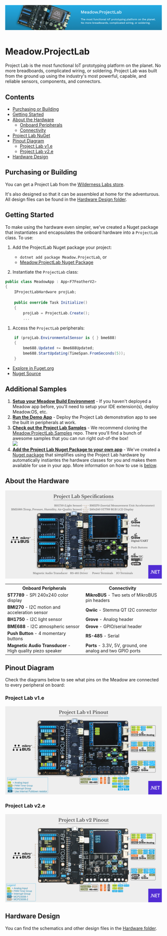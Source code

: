 <img src="Design/banner.jpg" style="margin-bottom:10px" />

# Meadow.ProjectLab

Project Lab is the most functional IoT prototyping platform on the planet. No more breadboards, complicated wiring, or soldering. Project Lab was built from the ground up using the industry's most powerful, capable, and reliable sensors, components, and connectors.

## Contents
* [Purchasing or Building](#purchasing-or-building)
* [Getting Started](#getting-started)
* [About the Hardware](#about-the-hardware)
  * [Onboard Peripherals](#onboard-peripherals)
  * [Connectivity](#conectivity)
* [Project Lab NuGet](#project-lab-nuget)
* [Pinout Diagram](#pinout-diagram)
  * [Project Lab v1.e](#project-lab-v1e)
  * [Project Lab v2.e](#project-lab-v2e)
* [Hardware Design](#hardware-design)

## Purchasing or Building

You can get a Project Lab from the [Wilderness Labs store](https://store.wildernesslabs.co/collections/frontpage/products/project-lab-board).

It's also designed so that it can be assembled at home for the adventurous. All design files can be found in the [Hardware Design folder](Source/Hardware).

## Getting Started

To make using the hardware even simpler, we've created a Nuget package that instantiates and encapsulates the onboard hardware into a `ProjectLab` class. To use:

1. Add the ProjectLab Nuget package your project: 
    - `dotnet add package Meadow.ProjectLab`, or
    - [Meadow.ProjectLab Nuget Package](https://www.nuget.org/packages/Meadow.ProjectLab)

1. Instantiate the `ProjectLab` class:  
```csharp
public class MeadowApp : App<F7FeatherV2>
{
    IProjectLabHardware projLab;

    public override Task Initialize()
    {
        projLab = ProjectLab.Create();
        ...
```

1. Access the `ProjectLab` peripherals:
```csharp
    if (projLab.EnvironmentalSensor is { } bme688)
    {
        bme688.Updated += Bme688Updated;
        bme688.StartUpdating(TimeSpan.FromSeconds(5));
    }
```

 * [Explore in Fuget.org](https://www.fuget.org/packages/Meadow.ProjectLab/0.1.0/lib/netstandard2.1/ProjectLab.dll/Meadow.Devices/ProjectLab)
 * [Nuget Source](Source/Meadow.ProjectLab)

## Additional Samples

1. **[Setup your Meadow Build Environment](http://developer.wildernesslabs.co/Meadow/Getting_Started/Deploying_Meadow/)** - If you haven't deployed a Meadow app before, you'll need to setup your IDE extension(s), deploy Meadow.OS, etc.
2. **[Run the Demo App](Source/ProjectLab_Demo)** - Deploy the Project Lab demonstration app to see the built in peripherals at work.
3. **[Check out the Project Lab Samples](https://github.com/WildernessLabs/Meadow.ProjectLab.Samples)** - We recommend cloning the [Meadow.ProjectLab.Samples](https://github.com/WildernessLabs/Meadow.ProjectLab.Samples) repo. There you'll find a bunch of awesome samples that you can run right out-of-the box!  
    <a href="https://github.com/WildernessLabs/Meadow.ProjectLab.Samples"><img src="Design/project-lab-samples.png" /></a>
4. **[Add the Project Lab Nuget Package to your own app](https://github.com/WildernessLabs/Meadow.ProjectLab/tree/Demo_App_and_Getting_Started#project-lab-nuget)** - We've created a [Nuget package](https://www.nuget.org/packages/Meadow.ProjectLab) that simplifies using the Project Lab hardware by automatically instiantes the hardware classes for you and makes them available for use in your app. More information on how to use is [below](https://github.com/WildernessLabs/Meadow.ProjectLab/tree/Demo_App_and_Getting_Started#project-lab-nuget).

## About the Hardware

<img src="Design/project-lab-specs.jpg" />

<table>
    <tr>
        <th>Onboard Peripherals</th>
        <th>Connectivity</th>
    </tr>
    <tr>
        <td><strong>ST7789</strong> - SPI 240x240 color display</li></td>
        <td><strong>MikroBUS</strong> - Two sets of MikroBUS pin headers</td>
    </tr>
    <tr>
        <td><strong>BMI270</strong> - I2C motion and acceleration sensor</td>
        <td><strong>Qwiic</strong> - Stemma QT I2C connector</td>
    </tr>
    <tr>
        <td><strong>BH1750</strong> - I2C light sensor</td>
        <td><strong>Grove</strong> - Analog header</td>
    </tr>
    <tr>
        <td><strong>BME688</strong> - I2C atmospheric sensor</td>
        <td><strong>Grove</strong> - GPIO/serial header</td>
    </tr>
    <tr>
        <td><strong>Push Button</strong> - 4 momentary buttons</td>
        <td><strong>RS-485</strong> - Serial</td>
    </tr>
    <tr>
        <td><strong>Magnetic Audio Transducer</strong> - High quality piezo speaker</td>
        <td><strong>Ports</strong> - 3.3V, 5V, ground, one analog and two GPIO ports</td>
    </tr>
</table>

## Pinout Diagram

Check the diagrams below to see what pins on the Meadow are connected to every peripheral on board:
&nbsp;

### Project Lab v1.e

<img src="Design/PinoutV1.jpg" />

### Project Lab v2.e

<img src="Design/PinoutV2.jpg" />

## Hardware Design

You can find the schematics and other design files in the [Hardware folder](Source/Hardware).